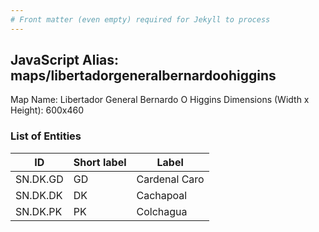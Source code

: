 ```yaml
---
# Front matter (even empty) required for Jekyll to process
---
```


## JavaScript Alias: maps/libertadorgeneralbernardoohiggins

Map Name: Libertador General Bernardo O Higgins
Dimensions (Width x Height): 600x460

### List of Entities

ID | Short label | Label
---|---|---|
SN.DK.GD|GD|Cardenal Caro
SN.DK.DK|DK|Cachapoal
SN.DK.PK|PK|Colchagua
